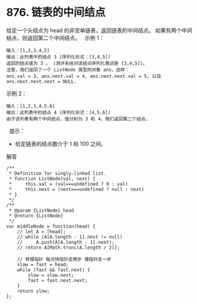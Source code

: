 ﻿# 876. 链表的中间结点
给定一个头结点为 head 的非空单链表，返回链表的中间结点。
如果有两个中间结点，则返回第二个中间结点。
 
示例 1：

    输入：[1,2,3,4,5]
    输出：此列表中的结点 3 (序列化形式：[3,4,5])
    返回的结点值为 3 。 (测评系统对该结点序列化表述是 [3,4,5])。
    注意，我们返回了一个 ListNode 类型的对象 ans，这样：
    ans.val = 3, ans.next.val = 4, ans.next.next.val = 5, 以及 ans.next.next.next = NULL.

示例 2：

    输入：[1,2,3,4,5,6]
    输出：此列表中的结点 4 (序列化形式：[4,5,6])
    由于该列表有两个中间结点，值分别为 3 和 4，我们返回第二个结点。

 
提示：

 - 给定链表的结点数介于 1 和 100 之间。
 
解答

    /**
     * Definition for singly-linked list.
     * function ListNode(val, next) {
     *     this.val = (val===undefined ? 0 : val)
     *     this.next = (next===undefined ? null : next)
     * }
     */
    /**
     * @param {ListNode} head
     * @return {ListNode}
     */
    var middleNode = function(head) {
        // let A = [head];
        // while (A[A.length - 1].next != null)
        //     A.push(A[A.length - 1].next);
        // return A[Math.trunc(A.length / 2)];
    
        // 快慢指针 每次快指针走两步 慢指针走一步
        slow = fast = head;
        while (fast && fast.next) {
            slow = slow.next;
            fast = fast.next.next;
        }
        return slow;
    };